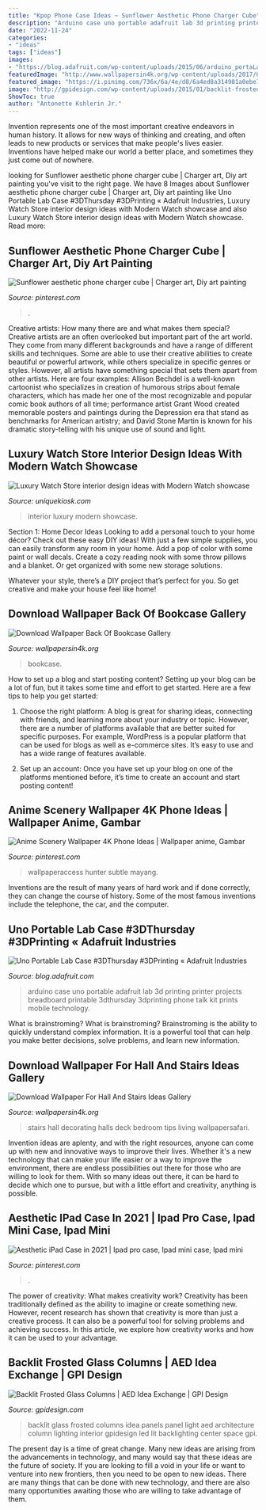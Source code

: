 ```yaml
---
title: "Kpop Phone Case Ideas ~ Sunflower Aesthetic Phone Charger Cube"
description: "Arduino case uno portable adafruit lab 3d printing printer projects breadboard printable 3dthursday 3dprinting phone talk kit prints mobile technology"
date: "2022-11-24"
categories:
- "ideas"
tags: ["ideas"]
images:
- "https://blog.adafruit.com/wp-content/uploads/2015/06/arduino_portaLab.jpg"
featuredImage: "http://www.wallpapersin4k.org/wp-content/uploads/2017/04/Wallpaper-Back-Of-Bookcase.jpg"
featured_image: "https://i.pinimg.com/736x/6a/4e/d8/6a4ed8a314981a0ebe79c9671fc1b479.jpg"
image: "http://gpidesign.com/wp-content/uploads/2015/01/backlit-frosted-glass-columns-aed-idea-center-1.jpg"
ShowToc: true
author: "Antonette Kshlerin Jr."
---
```



Invention represents one of the most important creative endeavors in human history. It allows for new ways of thinking and creating, and often leads to new products or services that make people's lives easier. Inventions have helped make our world a better place, and sometimes they just come out of nowhere.

	

		
looking for Sunflower aesthetic phone charger cube | Charger art, Diy art painting you've visit to the right page. We have 8 Images about Sunflower aesthetic phone charger cube | Charger art, Diy art painting like Uno Portable Lab Case #3DThursday #3DPrinting « Adafruit Industries, Luxury Watch Store interior design ideas with Modern Watch showcase and also Luxury Watch Store interior design ideas with Modern Watch showcase. Read more:
		
    
## Sunflower Aesthetic Phone Charger Cube | Charger Art, Diy Art Painting

<img loading=lazy src="https://i.pinimg.com/736x/6a/4e/d8/6a4ed8a314981a0ebe79c9671fc1b479.jpg" onerror="this.onerror=null;this.src='https://tse3.mm.bing.net/th?id=OIP.rOs2zwYeeizcGypdX_QUCAHaJ3&amp;pid=15.1';" alt="Sunflower aesthetic phone charger cube | Charger art, Diy art painting">

_Source: pinterest.com_

>. 

	

Creative artists: How many there are and what makes them special?
Creative artists are an often overlooked but important part of the art world. They come from many different backgrounds and have a range of different skills and techniques. Some are able to use their creative abilities to create beautiful or powerful artwork, while others specialize in specific genres or styles. However, all artists have something special that sets them apart from other artists. Here are four examples: 
Allison Bechdel is a well-known cartoonist who specializes in creation of humorous strips about female characters, which has made her one of the most recognizable and popular comic book authors of all time; performance artist Grant Wood created memorable posters and paintings during the Depression era that stand as benchmarks for American artistry; and David Stone Martin is known for his dramatic story-telling with his unique use of sound and light.

    
## Luxury Watch Store Interior Design Ideas With Modern Watch Showcase

<img loading=lazy src="https://uniquekiosk.com/wp-content/uploads/2019/05/chronos_in-store_17_01-logo-placement0007-1030x713.jpg" onerror="this.onerror=null;this.src='https://tse3.mm.bing.net/th?id=OIP.ucCrWXLIgjwxAnuaF0UQPwHaFI&amp;pid=15.1';" alt="Luxury Watch Store interior design ideas with Modern Watch showcase">

_Source: uniquekiosk.com_

>interior luxury modern showcase. 

	

Section 1: Home Decor Ideas
Looking to add a personal touch to your home décor? Check out these easy DIY ideas!
With just a few simple supplies, you can easily transform any room in your home. Add a pop of color with some paint or wall decals. Create a cozy reading nook with some throw pillows and a blanket. Or get organized with some new storage solutions.

Whatever your style, there’s a DIY project that’s perfect for you. So get creative and make your house feel like home!

    
## Download Wallpaper Back Of Bookcase Gallery

<img loading=lazy src="http://www.wallpapersin4k.org/wp-content/uploads/2017/04/Wallpaper-Back-Of-Bookcase.jpg" onerror="this.onerror=null;this.src='https://tse2.mm.bing.net/th?id=OIP.Vru6vkGHhdvowNZ-O_G2lAHaLW&amp;pid=15.1';" alt="Download Wallpaper Back Of Bookcase Gallery">

_Source: wallpapersin4k.org_

>bookcase. 

	

How to set up a blog and start posting content?
Setting up your blog can be a lot of fun, but it takes some time and effort to get started. Here are a few tips to help you get started:
1. Choose the right platform: A blog is great for sharing ideas, connecting with friends, and learning more about your industry or topic. However, there are a number of platforms available that are better suited for specific purposes. For example, WordPress is a popular platform that can be used for blogs as well as e-commerce sites. It’s easy to use and has a wide range of features available.

2. Set up an account: Once you have set up your blog on one of the platforms mentioned before, it’s time to create an account and start posting content!

    
## Anime Scenery Wallpaper 4K Phone Ideas | Wallpaper Anime, Gambar

<img loading=lazy src="https://i.pinimg.com/736x/90/35/a3/9035a33cc171bcde84468793d63a3a2d.jpg" onerror="this.onerror=null;this.src='https://tse3.mm.bing.net/th?id=OIP.d39OZ6CbMAZxYURhaDVBbwHaNK&amp;pid=15.1';" alt="Anime Scenery Wallpaper 4K Phone Ideas | Wallpaper anime, Gambar">

_Source: pinterest.com_

>wallpaperaccess hunter subtle mayang. 

	

Inventions are the result of many years of hard work and if done correctly, they can change the course of history. Some of the most famous inventions include the telephone, the car, and the computer.

    
## Uno Portable Lab Case #3DThursday #3DPrinting « Adafruit Industries

<img loading=lazy src="https://blog.adafruit.com/wp-content/uploads/2015/06/arduino_portaLab.jpg" onerror="this.onerror=null;this.src='https://tse2.mm.bing.net/th?id=OIP.Bx_JBLjx4oDZo583MQYcpgHaE9&amp;pid=15.1';" alt="Uno Portable Lab Case #3DThursday #3DPrinting « Adafruit Industries">

_Source: blog.adafruit.com_

>arduino case uno portable adafruit lab 3d printing printer projects breadboard printable 3dthursday 3dprinting phone talk kit prints mobile technology. 

	

What is brainstroming?
What is brainstroming? Brainstroming is the ability to quickly understand complex information. It is a powerful tool that can help you make better decisions, solve problems, and learn new information.

    
## Download Wallpaper For Hall And Stairs Ideas Gallery

<img loading=lazy src="http://www.wallpapersin4k.org/wp-content/uploads/2017/04/Wallpaper-For-Hall-And-Stairs-Ideas-5.jpg" onerror="this.onerror=null;this.src='https://tse4.mm.bing.net/th?id=OIP.tqmHffp49QYPmv7BQJ1EXQHaLH&amp;pid=15.1';" alt="Download Wallpaper For Hall And Stairs Ideas Gallery">

_Source: wallpapersin4k.org_

>stairs hall decorating halls deck bedroom tips living wallpapersafari. 

	

Invention ideas are aplenty, and with the right resources, anyone can come up with new and innovative ways to improve their lives. Whether it's a new technology that can make your life easier or a way to improve the environment, there are endless possibilities out there for those who are willing to look for them. With so many ideas out there, it can be hard to decide which one to pursue, but with a little effort and creativity, anything is possible.

    
## Aesthetic IPad Case In 2021 | Ipad Pro Case, Ipad Mini Case, Ipad Mini

<img loading=lazy src="https://i.pinimg.com/736x/70/5a/f5/705af596b7a426f036b0fa27c1b3ffc3.jpg" onerror="this.onerror=null;this.src='https://tse4.mm.bing.net/th?id=OIP.OH2XJ-189o7yYTBEk9lwxgHaLH&amp;pid=15.1';" alt="Aesthetic iPad Case in 2021 | Ipad pro case, Ipad mini case, Ipad mini">

_Source: pinterest.com_

>. 

	

The power of creativity: What makes creativity work?
Creativity has been traditionally defined as the ability to imagine or create something new. However, recent research has shown that creativity is more than just a creative process. It can also be a powerful tool for solving problems and achieving success. In this article, we explore how creativity works and how it can be used to your advantage.

    
## Backlit Frosted Glass Columns | AED Idea Exchange | GPI Design

<img loading=lazy src="http://gpidesign.com/wp-content/uploads/2015/01/backlit-frosted-glass-columns-aed-idea-center-1.jpg" onerror="this.onerror=null;this.src='https://tse4.mm.bing.net/th?id=OIP.q6GxIiSsVkQ3sq8pcYcVdwHaE8&amp;pid=15.1';" alt="Backlit Frosted Glass Columns | AED Idea Exchange | GPI Design">

_Source: gpidesign.com_

>backlit glass frosted columns idea panels panel light aed architecture column lighting interior gpidesign led lit backlighting center space gpi. 

	

The present day is a time of great change. Many new ideas are arising from the advancements in technology, and many would say that these ideas are the future of society. If you are looking to fill a void in your life or want to venture into new frontiers, then you need to be open to new ideas. There are many things that can be done with new technology, and there are also many opportunities awaiting those who are willing to take advantage of them.

